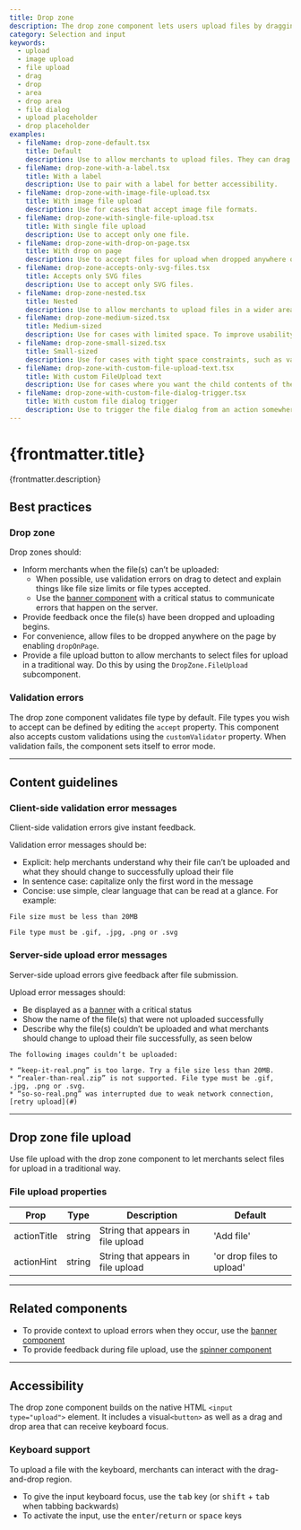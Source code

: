 ```yaml
---
title: Drop zone
description: The drop zone component lets users upload files by dragging and dropping the files into an area on a page, or activating a button.
category: Selection and input
keywords:
  - upload
  - image upload
  - file upload
  - drag
  - drop
  - area
  - drop area
  - file dialog
  - upload placeholder
  - drop placeholder
examples:
  - fileName: drop-zone-default.tsx
    title: Default
    description: Use to allow merchants to upload files. They can drag and drop files into the dashed area, or upload traditionally by clicking the “Add file” button or anywhere inside the dashed area.
  - fileName: drop-zone-with-a-label.tsx
    title: With a label
    description: Use to pair with a label for better accessibility.
  - fileName: drop-zone-with-image-file-upload.tsx
    title: With image file upload
    description: Use for cases that accept image file formats.
  - fileName: drop-zone-with-single-file-upload.tsx
    title: With single file upload
    description: Use to accept only one file.
  - fileName: drop-zone-with-drop-on-page.tsx
    title: With drop on page
    description: Use to accept files for upload when dropped anywhere on the page.
  - fileName: drop-zone-accepts-only-svg-files.tsx
    title: Accepts only SVG files
    description: Use to accept only SVG files.
  - fileName: drop-zone-nested.tsx
    title: Nested
    description: Use to allow merchants to upload files in a wider area than the visible drop zone.
  - fileName: drop-zone-medium-sized.tsx
    title: Medium-sized
    description: Use for cases with limited space. To improve usability, nest medium-sized drop zone in a larger drop zone with no outline. See the nested dropzone example.
  - fileName: drop-zone-small-sized.tsx
    title: Small-sized
    description: Use for cases with tight space constraints, such as variant thumbnails on the Product details page. To improve usability, nest small-sized drop zone in a larger drop zone with no outline. See the nested dropzone example.
  - fileName: drop-zone-with-custom-file-upload-text.tsx
    title: With custom FileUpload text
    description: Use for cases where you want the child contents of the dropzone to determine its height.
  - fileName: drop-zone-with-custom-file-dialog-trigger.tsx
    title: With custom file dialog trigger
    description: Use to trigger the file dialog from an action somewhere else on the page.
---
```


# {frontmatter.title}

<Lede>{frontmatter.description}</Lede>

<Examples />

<Props componentName={frontmatter.title} />

## Best practices

### Drop zone

Drop zones should:

- Inform merchants when the file(s) can’t be uploaded:
  - When possible, use validation errors on drag to detect and explain things like file size limits or file types accepted.
  - Use the [banner component](https://polaris.shopify.com/components/feedback-indicators/banner) with a critical status to communicate errors that happen on the server.
- Provide feedback once the file(s) have been dropped and uploading begins.
- For convenience, allow files to be dropped anywhere on the page by enabling `dropOnPage`.
- Provide a file upload button to allow merchants to select files for upload in a traditional way. Do this by using the `DropZone.FileUpload` subcomponent.

### Validation errors

The drop zone component validates file type by default. File types you wish to accept can be defined by editing the `accept` property. This component also accepts custom validations using the `customValidator` property. When validation fails, the component sets itself to error mode.

---

## Content guidelines

### Client-side validation error messages

Client-side validation errors give instant feedback.

Validation error messages should be:

- Explicit: help merchants understand why their file can’t be uploaded and what they should change to successfully upload their file
- In sentence case: capitalize only the first word in the message
- Concise: use simple, clear language that can be read at a glance. For example:

`File size must be less than 20MB`

`File type must be .gif, .jpg, .png or .svg`

### Server-side upload error messages

Server-side upload errors give feedback after file submission.

Upload error messages should:

- Be displayed as a [banner](https://polaris.shopify.com/components/feedback-indicators/banner) with a critical status
- Show the name of the file(s) that were not uploaded successfully
- Describe why the file(s) couldn’t be uploaded and what merchants should change to upload their file successfully, as seen below

```
The following images couldn’t be uploaded:

* “keep-it-real.png” is too large. Try a file size less than 20MB.
* “realer-than-real.zip” is not supported. File type must be .gif, .jpg, .png or .svg.
* “so-so-real.png” was interrupted due to weak network connection, [retry upload](#)
```

---

## Drop zone file upload

Use file upload with the drop zone component to let merchants select files for upload in a traditional way.

### File upload properties

| Prop        | Type   | Description                        | Default                   |
| ----------- | ------ | ---------------------------------- | ------------------------- |
| actionTitle | string | String that appears in file upload | 'Add file'                |
| actionHint  | string | String that appears in file upload | 'or drop files to upload' |

---

## Related components

- To provide context to upload errors when they occur, use the [banner component](https://polaris.shopify.com/components/feedback-indicators/banner)
- To provide feedback during file upload, use the [spinner component](https://polaris.shopify.com/components/spinner)

---

## Accessibility

The drop zone component builds on the native HTML `<input type="upload">` element. It includes a visual`<button>` as well as a drag and drop area that can receive keyboard focus.

### Keyboard support

To upload a file with the keyboard, merchants can interact with the drag-and-drop region.

- To give the input keyboard focus, use the <kbd>tab</kbd> key (or <kbd>shift</kbd> + <kbd>tab</kbd> when tabbing backwards)
- To activate the input, use the <kbd>enter</kbd>/<kbd>return</kbd> or <kbd>space</kbd> keys

